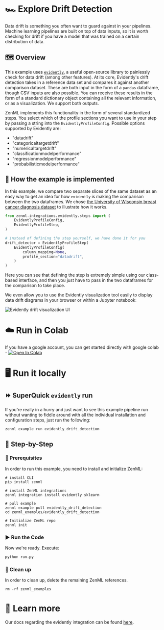 # 🏎 Explore Drift Detection
Data drift is something you often want to guard against in your pipelines.
Machine learning pipelines are built on top of data inputs, so it is worth
checking for drift if you have a model that was trained on a certain
distribution of data.

## 🗺 Overview
This example uses [`evidently`](https://github.com/evidentlyai/evidently), a
useful open-source library to painlessly check for data drift (among other
features). At its core, Evidently's drift detection takes in a reference data
set and compares it against another comparison dataset. These are both input in
the form of a `pandas` dataframe, though CSV inputs are also possible. You can receive these results in the form of a standard dictionary object containing all the relevant information, or as a visualization. We support both outputs.

ZenML implements this functionality in the form of several standardized steps.
You select which of the profile sections you want to use in your step by passing
a string into the `EvidentlyProfileConfig`. Possible options supported by
Evidently are:

- "datadrift"
- "categoricaltargetdrift"
- "numericaltargetdrift"
- "classificationmodelperformance"
- "regressionmodelperformance"
- "probabilisticmodelperformance"

## 🧰 How the example is implemented
In this example, we compare two separate slices of the same dataset as an easy
way to get an idea for how `evidently` is making the comparison between the two
dataframes. We chose [the University of Wisconsin breast cancer diagnosis
dataset](https://archive.ics.uci.edu/ml/datasets/Breast+Cancer+Wisconsin+(Diagnostic))
to illustrate how it works.

```python
from zenml.integrations.evidently.steps import (
    EvidentlyProfileConfig,
    EvidentlyProfileStep,
)

# instead of defining the step yourself, we have done it for you
drift_detector = EvidentlyProfileStep(
    EvidentlyProfileConfig(
        column_mapping=None,
        profile_section="datadrift",
    )
)
```

Here you can see that defining the step is extremely simple using our
class-based interface, and then you just have to pass in the two dataframes for
the comparison to take place.

We even allow you to use the Evidently visualization tool easily to display data
drift diagrams in your browser or within a Jupyter notebook:

![Evidently drift visualization UI](assets/drift_visualization.png)

# ☁️ Run in Colab
If you have a google account, you can get started directly with google colab - [![Open In Colab](https://colab.research.google.com/assets/colab-badge.svg)](https://colab.research.google.com/github/zenml-io/zenml/blob/main/examples/evidently_drift_detection/evidently.ipynb)

# 🖥 Run it locally

## ⏩ SuperQuick `evidently` run

If you're really in a hurry and just want to see this example pipeline run
without wanting to fiddle around with all the individual installation and
configuration steps, just run the following:

```shell
zenml example run evidently_drift_detection
```

## 👣 Step-by-Step
### 📄 Prerequisites 
In order to run this example, you need to install and initialize ZenML:

```shell
# install CLI
pip install zenml

# install ZenML integrations
zenml integration install evidently sklearn

# pull example
zenml example pull evidently_drift_detection
cd zenml_examples/evidently_drift_detection

# Initialize ZenML repo
zenml init
```

### ▶️ Run the Code
Now we're ready. Execute:

```bash
python run.py
```

### 🧽 Clean up
In order to clean up, delete the remaining ZenML references.

```shell
rm -rf zenml_examples
```

# 📜 Learn more

Our docs regarding the evidently integration can be found [here](https://docs.zenml.io/advanced-guide/perform-drift-detection).
